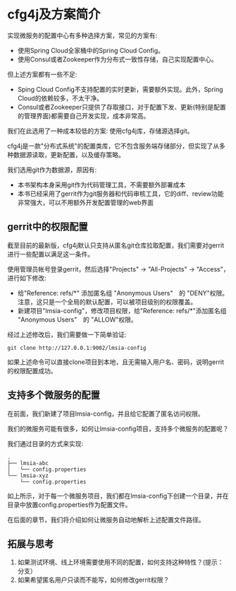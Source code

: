 # cfg4j及方案简介

实现微服务的配置中心有多种选择方案，常见的方案有:
* 使用Spring Cloud全家桶中的Spring Cloud Config。
* 使用Consul或者Zookeeper作为分布式一致性存储，自己实现配置中心。

但上述方案都有一些不足:
* Sping Cloud Config不支持配置的实时更新，需要额外实现。此外，Spring Cloud的依赖较多，不太干净。
* Consul或者Zookeeper只提供了存取接口，对于配置下发、更新(特别是配置的管理界面)都需要自己开发实现，成本非常高。

我们在此选用了一种成本较低的方案: 使用cfg4j库，存储源选择git。

cfg4j是一款"分布式系统"的配置类库，它不包含服务端存储部分，但实现了从多种数据源读取，更新配置，以及缓存策略。

我们选用git作为数据源，原因有:
* 本书架构本身采用git作为代码管理工具，不需要额外部署成本
* 本书已经采用了gerrit作为git服务器和代码审核工具，它的diff、review功能非常强大，可以不用额外开发配置管理的web界面

## gerrit中的权限配置

截至目前的最新版，cfg4j默认只支持从匿名git仓库拉取配置，我们需要对gerrit进行一些配置以满足这一条件。

使用管理员帐号登录gerrit，然后选择"Projects" -> "All-Projects" -> "Access"，进行如下修改:
* 给"Reference: refs/*" 添加匿名组 "Anonymous Users"　的 "DENY"权限。注意，这只是一个全局的默认配置，可以被项目级别的权限覆盖。
* 新建项目"lmsia-config"，修改项目权限，给"Reference: refs/*"添加匿名组 "Anonymous Users"　的 "ALLOW"权限。

经过上述修改后，我们需要做一下简单验证:
```shell
git clone http://127.0.0.1:9002/lmsia-config
```

如果上述命令可以直接clone项目到本地，且无需输入用户名、密码，说明gerrit的权限配置成功。

## 支持多个微服务的配置

在前面，我们新建了项目lmsia-config，并且给它配置了匿名访问权限。

我们的微服务可能有很多，如何让lmsia-config项目，支持多个微服务的配置呢？

我们通过目录的方式来实现:
```shell
.
├── lmsia-abc
│   └── config.properties
└── lmsia-xyz
    └── config.properties
```

如上所示，对于每一个微服务项目，我们都在lmsia-config下创建一个目录，并在目录中放置config.properties作为配置文件。

在后面的章节，我们将介绍如何让微服务自动地解析上述配置文件路径。

## 拓展与思考
1. 如果测试环境、线上环境需要使用不同的配置，如何支持这种特性？(提示：分支）
2. 如果希望匿名用户只读而不能写，如何修改gerrit权限？
